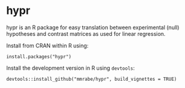 # hypr

hypr is an R package for easy translation between experimental (null) hypotheses and contrast matrices as used for linear regression.

Install from CRAN within R using:

`install.packages("hypr")`

Install the development version in R using `devtools`:

`devtools::install_github("mmrabe/hypr", build_vignettes = TRUE)`

